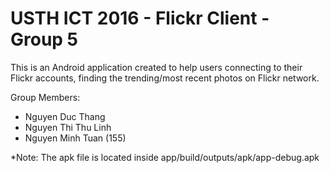 USTH ICT 2016 - Flickr Client - Group 5
=====================================

This is an Android application created to help users connecting to their Flickr accounts, finding the trending/most recent photos on Flickr network.

Group Members:
 - Nguyen Duc Thang
 - Nguyen Thi Thu Linh
 - Nguyen Minh Tuan (155)

*Note: The apk file is located inside app/build/outputs/apk/app-debug.apk